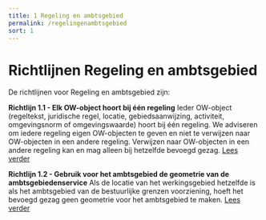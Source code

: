 ```yaml
---
title: 1 Regeling en ambtsgebied
permalink: /regelingenambtsgebied
sort: 1
---
```


# Richtlijnen Regeling en ambtsgebied

De richtlijnen voor Regeling en ambtsgebied zijn:

**Richtlijn 1.1 - Elk OW-object hoort bij één regeling**
Ieder OW-object (regeltekst, juridische regel, locatie, gebiedsaanwijzing, activiteit, omgevingsnorm of omgevingswaarde) hoort bij één regeling. We adviseren om iedere regeling eigen OW-objecten te geven en niet te verwijzen naar OW-objecten in een andere regeling. Verwijzen naar OW-objecten in een andere regeling kan en mag alleen bij hetzelfde bevoegd gezag. [Lees verder](Richtlijn_1.1.md)

**Richtlijn 1.2 - Gebruik voor het ambtsgebied de geometrie van de ambtsgebiedenservice**
Als de locatie van het werkingsgebied hetzelfde is als het ambtsgebied van de bestuurlijke grenzen voorziening, hoeft het bevoegd gezag geen geometrie voor het ambtsgebied te maken. [Lees verder](Richtlijn_1.2.md)

